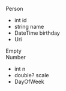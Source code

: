 ﻿Person
- int id
- string name
- DateTime birthday
- Uri

Empty  
Number
- int n
- double? scale
- DayOfWeek
